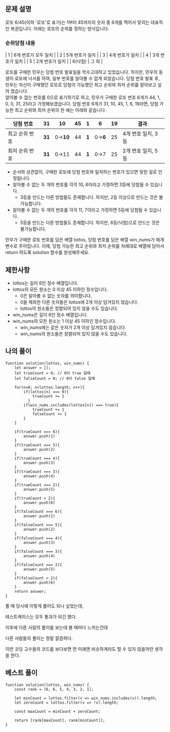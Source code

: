 ## 문제 설명

로또 6/45(이하 '로또'로 표기)는 1부터 45까지의 숫자 중 6개를 찍어서 맞히는 대표적인 복권입니다. 아래는 로또의 순위를 정하는 방식입니다. 

### 순위당첨 내용

| 1 | 6개 번호가 모두 일치 |
| 2 | 5개 번호가 일치 |
| 3 | 4개 번호가 일치 |
| 4 | 3개 번호가 일치 |
| 5 | 2개 번호가 일치 |
| 6(낙첨) | 그 외 |

로또를 구매한 민우는 당첨 번호 발표일을 학수고대하고 있었습니다. 하지만, 민우의 동생이 로또에 낙서를 하여, 일부 번호를 알아볼 수 없게 되었습니다. 당첨 번호 발표 후, 민우는 자신이 구매했던 로또로 당첨이 가능했던 최고 순위와 최저 순위를 알아보고 싶어 졌습니다.  
알아볼 수 없는 번호를 0으로 표기하기로 하고, 민우가 구매한 로또 번호 6개가 44, 1, 0, 0, 31, 25라고 가정해보겠습니다. 당첨 번호 6개가 31, 10, 45, 1, 6, 19라면, 당첨 가능한 최고 순위와 최저 순위의 한 예는 아래와 같습니다.

| **당첨 번호** | **31** | **10** | **45** | **1** | **6** | **19** | **결과** |
| --- | --- | --- | --- | --- | --- | --- | --- |
| 최고 순위 번호 | **31** | 0→**10** | 44 | **1** | 0→**6** | 25 | 4개 번호 일치, 3등 |
| 최저 순위 번호 | **31** | 0→11 | 44 | **1** | 0→7 | 25 | 2개 번호 일치, 5등 |

-   순서와 상관없이, 구매한 로또에 당첨 번호와 일치하는 번호가 있으면 맞힌 걸로 인정됩니다.
-   알아볼 수 없는 두 개의 번호를 각각 10, 6이라고 가정하면 3등에 당첨될 수 있습니다.
    -   3등을 만드는 다른 방법들도 존재합니다. 하지만, 2등 이상으로 만드는 것은 불가능합니다.
-   알아볼 수 없는 두 개의 번호를 각각 11, 7이라고 가정하면 5등에 당첨될 수 있습니다.
    -   5등을 만드는 다른 방법들도 존재합니다. 하지만, 6등(낙첨)으로 만드는 것은 불가능합니다.

민우가 구매한 로또 번호를 담은 배열 lottos, 당첨 번호를 담은 배열 win\_nums가 매개변수로 주어집니다. 이때, 당첨 가능한 최고 순위와 최저 순위를 차례대로 배열에 담아서 return 하도록 solution 함수를 완성해주세요.

## 제한사항

-   lottos는 길이 6인 정수 배열입니다.
-   lottos의 모든 원소는 0 이상 45 이하인 정수입니다.
    -   0은 알아볼 수 없는 숫자를 의미합니다.
    -   0을 제외한 다른 숫자들은 lottos에 2개 이상 담겨있지 않습니다.
    -   lottos의 원소들은 정렬되어 있지 않을 수도 있습니다.
-   win\_nums은 길이 6인 정수 배열입니다.
-   win\_nums의 모든 원소는 1 이상 45 이하인 정수입니다.
    -   win\_nums에는 같은 숫자가 2개 이상 담겨있지 않습니다.
    -   win\_nums의 원소들은 정렬되어 있지 않을 수도 있습니다.

## 나의 풀이

```
function solution(lottos, win_nums) {
    let answer = [];
    let trueCount = 0; // 0이 true 일때
    let falseCount = 0; // 0이 false 일때
    
    for(n=0; n<lottos.length; n++){
        if(lottos[n] === 0){
            trueCount += 1
          }
        if(win_nums.includes(lottos[n]) === true){
            trueCount += 1
            falseCount += 1
        }
    }
    
    if(trueCount === 6){
        answer.push(1)
    }
    if(trueCount === 5){
        answer.push(2)
    }
    if(trueCount === 4){
        answer.push(3)
    }
    if(trueCount === 3){
        answer.push(4)
    }
    if(trueCount === 2){
        answer.push(5)
    }
    if(trueCount < 2){
        answer.push(6)
    }
    if(falseCount === 6){
        answer.push(1)
    }
    if(falseCount === 5){
        answer.push(2)
    }
    if(falseCount === 4){
        answer.push(3)
    }
    if(falseCount === 3){
        answer.push(4)
    }
    if(falseCount === 2){
        answer.push(5)
    }
    if(falseCount < 2){
        answer.push(6)
    }
    return answer;
}
```

풀 때 당시에 이렇게 풀어도 되나 싶었는데,

테스트케이스는 모두 통과가 되긴 했다.

이후에 다른 사람의 풀이를 보는데 볼 때마다 느끼는건데

다른 사람들의 풀이는 정말 깔끔하다.

이런 코딩 고수들의 코드를 보다보면 먼 미래엔 비슷하게라도 할 수 있지 않을까란 생각을 한다.

## 베스트 풀이

```
function solution(lottos, win_nums) {
    const rank = [6, 6, 5, 4, 3, 2, 1];

    let minCount = lottos.filter(v => win_nums.includes(v)).length;
    let zeroCount = lottos.filter(v => !v).length;

    const maxCount = minCount + zeroCount;

    return [rank[maxCount], rank[minCount]];
}
```
